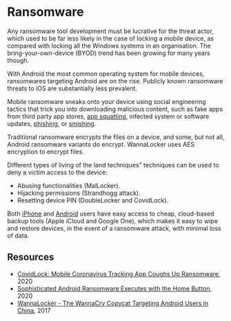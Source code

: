 # Ransomware

Any ransomware tool development must be lucrative for the threat actor, which used to be far less likely in the case of locking a mobile device, as compared with locking all the Windows systems in an organisation. The bring-your-own-device (BYOD) trend has been growing for many years though.

With Android the most common operating system for mobile devices, ransomwares targeting Android are on the rise. Publicly known ransomware threats to iOS are substantially less prevalent.

Mobile ransomware sneaks onto your device using social engineering tactics that trick you into downloading malicious content, such as fake apps from third party app stores, [app squatting](squatting.md), infected system or software updates, [phishing](../general/phishing), or [smishing](smishing.md).

Traditional ransomware encrypts the files on a device, and some, but not all, Android ransomware variants do encrypt. WannaLocker uses AES encryption to encrypt files.

Different types of living of the land techniques" techniques can be used to deny a victim access to the device:

* Abusing functionalities (MalLocker).
* Hijacking permissions (Strandhogg attack). 
* Resetting device PIN (DoubleLocker and CovidLock).

Both [iPhone](https://ios.tymyrddin.dev/docs/malware/ransomware) and [Android](https://android.tymyrddin.dev/docs/malware/ransomware) users have easy access to cheap, cloud-based backup tools (Apple iCloud and Google One), which makes it easy to wipe and restore devices, in the event of a ransomware attack, with minimal loss of data.

## Resources

* [CovidLock: Mobile Coronavirus Tracking App Coughs Up Ransomware](https://www.domaintools.com/resources/blog/covidlock-mobile-coronavirus-tracking-app-coughs-up-ransomware/), 2020
* [Sophisticated Android Ransomware Executes with the Home Button](https://threatpost.com/android-ransomware-home-button/160001/), 2020
* [WannaLocker - The WannaCry Copycat Targeting Android Users in China](https://www.tripwire.com/state-of-security/wannalocker-wannacry-copycat-targeting-android-users-china), 2017

